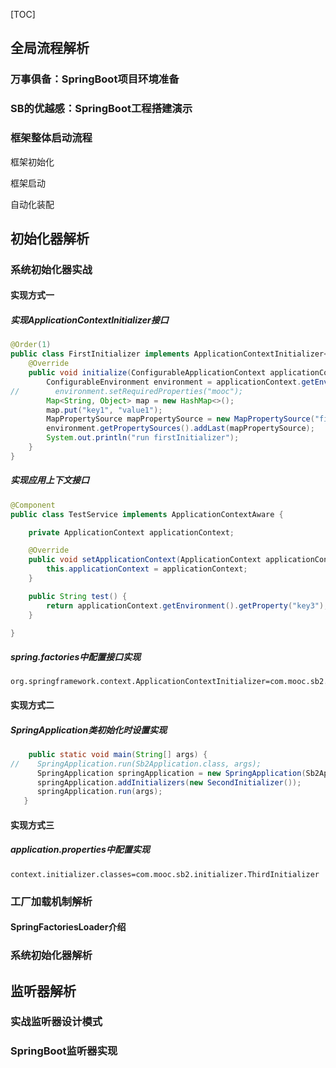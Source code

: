 [TOC]



## 全局流程解析

### 万事俱备：SpringBoot项目环境准备

### SB的优越感：SpringBoot工程搭建演示

### 框架整体启动流程

框架初始化

框架启动

自动化装配

## 初始化器解析

### 系统初始化器实战

#### 实现方式一

##### 实现ApplicationContextInitializer接口

```java
@Order(1)
public class FirstInitializer implements ApplicationContextInitializer<ConfigurableApplicationContext> {
    @Override
    public void initialize(ConfigurableApplicationContext applicationContext) {
        ConfigurableEnvironment environment = applicationContext.getEnvironment();
//        environment.setRequiredProperties("mooc");
        Map<String, Object> map = new HashMap<>();
        map.put("key1", "value1");
        MapPropertySource mapPropertySource = new MapPropertySource("firstInitializer", map);
        environment.getPropertySources().addLast(mapPropertySource);
        System.out.println("run firstInitializer");
    }
}
```

##### 实现应用上下文接口

```java
@Component
public class TestService implements ApplicationContextAware {

    private ApplicationContext applicationContext;

    @Override
    public void setApplicationContext(ApplicationContext applicationContext) throws BeansException {
        this.applicationContext = applicationContext;
    }

    public String test() {
        return applicationContext.getEnvironment().getProperty("key3");
    }

}
```

##### spring.factories中配置接口实现

```properties
org.springframework.context.ApplicationContextInitializer=com.mooc.sb2.initializer.FirstInitializer
```

#### 实现方式二

##### SpringApplication类初始化时设置实现

```java
    public static void main(String[] args) {
//    SpringApplication.run(Sb2Application.class, args);
      SpringApplication springApplication = new SpringApplication(Sb2Application.class);
      springApplication.addInitializers(new SecondInitializer());
      springApplication.run(args);
   }
```

#### 实现方式三

##### application.properties中配置实现

```properties
context.initializer.classes=com.mooc.sb2.initializer.ThirdInitializer
```

### 工厂加载机制解析

#### SpringFactoriesLoader介绍

### 系统初始化器解析

## 监听器解析

### 实战监听器设计模式

### SpringBoot监听器实现

##### 